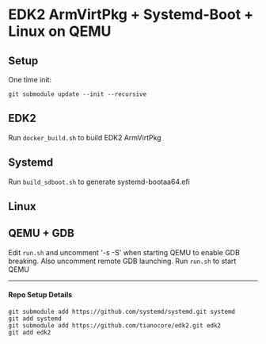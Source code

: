 # EDK2 ArmVirtPkg + Systemd-Boot + Linux on QEMU

## Setup
One time init:
```
git submodule update --init --recursive
```

## EDK2
Run `docker_build.sh` to build EDK2 ArmVirtPkg

## Systemd
Run `build_sdboot.sh` to generate systemd-bootaa64.efi

## Linux

## QEMU + GDB
Edit `run.sh` and uncomment '-s -S' when starting QEMU to enable GDB breaking. Also uncomment remote GDB launching.
Run `run.sh` to start QEMU

---

#### Repo Setup Details
```
git submodule add https://github.com/systemd/systemd.git systemd
git add systemd
git submodule add https://github.com/tianocore/edk2.git edk2
git add edk2
```

